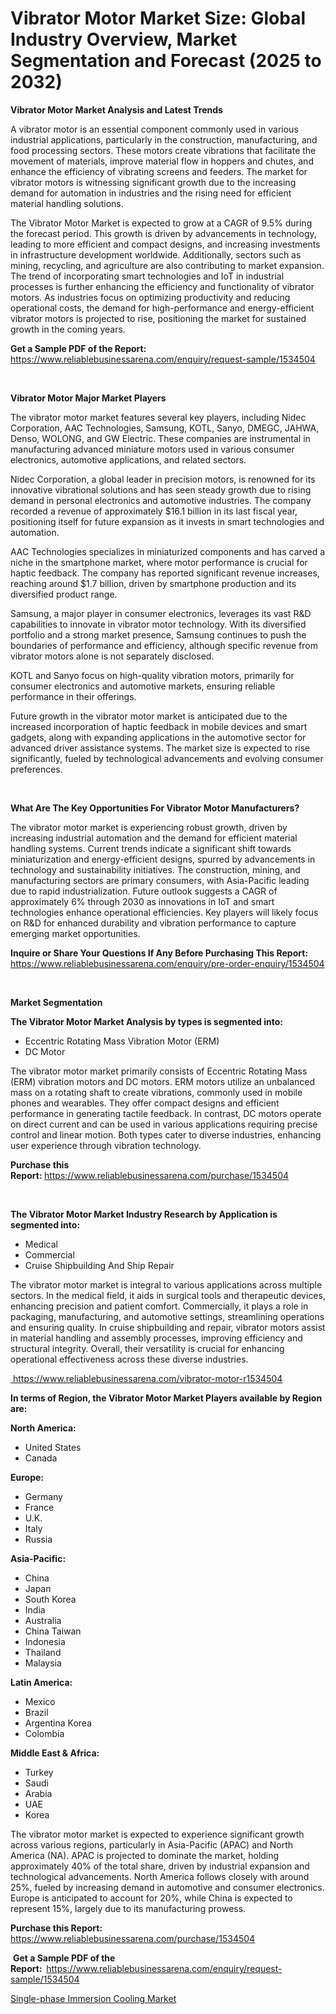<p><h1>Vibrator Motor Market Size: Global Industry Overview, Market Segmentation and Forecast (2025 to 2032)</h1></p><p><strong>Vibrator Motor Market Analysis and Latest Trends</strong></p>
<p><p>A vibrator motor is an essential component commonly used in various industrial applications, particularly in the construction, manufacturing, and food processing sectors. These motors create vibrations that facilitate the movement of materials, improve material flow in hoppers and chutes, and enhance the efficiency of vibrating screens and feeders. The market for vibrator motors is witnessing significant growth due to the increasing demand for automation in industries and the rising need for efficient material handling solutions.</p><p>The Vibrator Motor Market is expected to grow at a CAGR of 9.5% during the forecast period. This growth is driven by advancements in technology, leading to more efficient and compact designs, and increasing investments in infrastructure development worldwide. Additionally, sectors such as mining, recycling, and agriculture are also contributing to market expansion. The trend of incorporating smart technologies and IoT in industrial processes is further enhancing the efficiency and functionality of vibrator motors. As industries focus on optimizing productivity and reducing operational costs, the demand for high-performance and energy-efficient vibrator motors is projected to rise, positioning the market for sustained growth in the coming years.</p></p>
<p><strong>Get a Sample PDF of the Report:&nbsp;</strong> <a href="https://www.reliablebusinessarena.com/enquiry/request-sample/1534504?utm_campaign=3261&utm_medium=2&utm_source=Github&utm_content=ia&utm_term=11042025&utm_id=vibrator-motor">https://www.reliablebusinessarena.com/enquiry/request-sample/1534504</a></p>
<p>&nbsp;</p>
<p><strong>Vibrator Motor Major Market Players</strong></p>
<p><p>The vibrator motor market features several key players, including Nidec Corporation, AAC Technologies, Samsung, KOTL, Sanyo, DMEGC, JAHWA, Denso, WOLONG, and GW Electric. These companies are instrumental in manufacturing advanced miniature motors used in various consumer electronics, automotive applications, and related sectors.</p><p>Nidec Corporation, a global leader in precision motors, is renowned for its innovative vibrational solutions and has seen steady growth due to rising demand in personal electronics and automotive industries. The company recorded a revenue of approximately $16.1 billion in its last fiscal year, positioning itself for future expansion as it invests in smart technologies and automation.</p><p>AAC Technologies specializes in miniaturized components and has carved a niche in the smartphone market, where motor performance is crucial for haptic feedback. The company has reported significant revenue increases, reaching around $1.7 billion, driven by smartphone production and its diversified product range.</p><p>Samsung, a major player in consumer electronics, leverages its vast R&D capabilities to innovate in vibrator motor technology. With its diversified portfolio and a strong market presence, Samsung continues to push the boundaries of performance and efficiency, although specific revenue from vibrator motors alone is not separately disclosed.</p><p>KOTL and Sanyo focus on high-quality vibration motors, primarily for consumer electronics and automotive markets, ensuring reliable performance in their offerings.</p><p>Future growth in the vibrator motor market is anticipated due to the increased incorporation of haptic feedback in mobile devices and smart gadgets, along with expanding applications in the automotive sector for advanced driver assistance systems. The market size is expected to rise significantly, fueled by technological advancements and evolving consumer preferences.</p></p>
<p>&nbsp;</p>
<p><strong>What Are The Key Opportunities For Vibrator Motor Manufacturers?</strong></p>
<p><p>The vibrator motor market is experiencing robust growth, driven by increasing industrial automation and the demand for efficient material handling systems. Current trends indicate a significant shift towards miniaturization and energy-efficient designs, spurred by advancements in technology and sustainability initiatives. The construction, mining, and manufacturing sectors are primary consumers, with Asia-Pacific leading due to rapid industrialization. Future outlook suggests a CAGR of approximately 6% through 2030 as innovations in IoT and smart technologies enhance operational efficiencies. Key players will likely focus on R&D for enhanced durability and vibration performance to capture emerging market opportunities.</p></p>
<p><strong>Inquire or Share Your Questions If Any Before Purchasing This Report:</strong> <a href="https://www.reliablebusinessarena.com/enquiry/pre-order-enquiry/1534504?utm_campaign=3261&utm_medium=2&utm_source=Github&utm_content=ia&utm_term=11042025&utm_id=vibrator-motor">https://www.reliablebusinessarena.com/enquiry/pre-order-enquiry/1534504</a></p>
<p>&nbsp;</p>
<p><strong>Market Segmentation</strong></p>
<p><strong>The Vibrator Motor Market Analysis by types is segmented into:</strong></p>
<p><ul><li>Eccentric Rotating Mass Vibration Motor (ERM)</li><li>DC Motor</li></ul></p>
<p><p>The vibrator motor market primarily consists of Eccentric Rotating Mass (ERM) vibration motors and DC motors. ERM motors utilize an unbalanced mass on a rotating shaft to create vibrations, commonly used in mobile phones and wearables. They offer compact designs and efficient performance in generating tactile feedback. In contrast, DC motors operate on direct current and can be used in various applications requiring precise control and linear motion. Both types cater to diverse industries, enhancing user experience through vibration technology.</p></p>
<p><strong>Purchase this Report:&nbsp;</strong><a href="https://www.reliablebusinessarena.com/purchase/1534504?utm_campaign=3261&utm_medium=2&utm_source=Github&utm_content=ia&utm_term=11042025&utm_id=vibrator-motor">https://www.reliablebusinessarena.com/purchase/1534504</a></p>
<p>&nbsp;</p>
<p><strong>The Vibrator Motor Market Industry Research by Application is segmented into:</strong></p>
<p><ul><li>Medical</li><li>Commercial</li><li>Cruise Shipbuilding And Ship Repair</li></ul></p>
<p><p>The vibrator motor market is integral to various applications across multiple sectors. In the medical field, it aids in surgical tools and therapeutic devices, enhancing precision and patient comfort. Commercially, it plays a role in packaging, manufacturing, and automotive settings, streamlining operations and ensuring quality. In cruise shipbuilding and repair, vibrator motors assist in material handling and assembly processes, improving efficiency and structural integrity. Overall, their versatility is crucial for enhancing operational effectiveness across these diverse industries.</p></p>
<p><a href="https://www.reliablebusinessarena.com/vibrator-motor-r1534504?utm_campaign=3261&utm_medium=2&utm_source=Github&utm_content=ia&utm_term=11042025&utm_id=vibrator-motor">&nbsp;https://www.reliablebusinessarena.com/vibrator-motor-r1534504</a></p>
<p><strong>In terms of Region, the Vibrator Motor Market Players available by Region are:</strong></p>
<p>
    <p> <strong> North America: </strong>
        <ul>
            <li>United States</li>
            <li>Canada</li>
        </ul>
        </p> 
    <p> <strong> Europe: </strong>
        <ul>
            <li>Germany</li>
            <li>France</li>
            <li>U.K.</li>
            <li>Italy</li>
            <li>Russia</li>
        </ul>
        </p> 
    <p> <strong> Asia-Pacific: </strong>
        <ul>
            <li>China</li>
            <li>Japan</li>
            <li>South Korea</li>
            <li>India</li>
            <li>Australia</li>
            <li>China Taiwan</li>
            <li>Indonesia</li>
            <li>Thailand</li>
            <li>Malaysia</li>
        </ul>
        </p> 
    <p> <strong> Latin America: </strong>
        <ul>
            <li>Mexico</li>
            <li>Brazil</li>
            <li>Argentina Korea</li>
            <li>Colombia</li>
        </ul>
        </p> 
    <p> <strong> Middle East & Africa: </strong>
        <ul>
            <li>Turkey</li>
            <li>Saudi</li>
            <li>Arabia</li>
            <li>UAE</li>
            <li>Korea</li>
        </ul>
    </p>
    </p>
<p><p>The vibrator motor market is expected to experience significant growth across various regions, particularly in Asia-Pacific (APAC) and North America (NA). APAC is projected to dominate the market, holding approximately 40% of the total share, driven by industrial expansion and technological advancements. North America follows closely with around 25%, fueled by increasing demand in automotive and consumer electronics. Europe is anticipated to account for 20%, while China is expected to represent 15%, largely due to its manufacturing prowess.</p></p>
<p><strong>Purchase this Report: </strong><a href="https://www.reliablebusinessarena.com/purchase/1534504?utm_campaign=3261&utm_medium=2&utm_source=Github&utm_content=ia&utm_term=11042025&utm_id=vibrator-motor">https://www.reliablebusinessarena.com/purchase/1534504</a></p>
<p>&nbsp;<strong>Get a Sample PDF of the Report:&nbsp;&nbsp;</strong><a href="https://www.reliablebusinessarena.com/enquiry/request-sample/1534504?utm_campaign=3261&utm_medium=2&utm_source=Github&utm_content=ia&utm_term=11042025&utm_id=vibrator-motor">https://www.reliablebusinessarena.com/enquiry/request-sample/1534504</a></p>
<p><strong></strong></p>
<p><p><a href="https://github.com/bholdsfofie/Market-Research-Report-List-1/blob/main/single-phase-immersion-cooling-market.md?utm_campaign=3261&utm_medium=2&utm_source=Github&utm_content=ia&utm_term=11042025&utm_id=vibrator-motor">Single-phase Immersion Cooling Market</a></p></p>